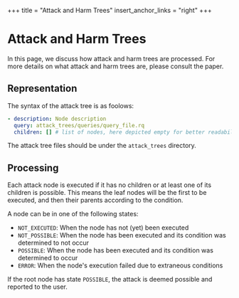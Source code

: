 +++
title = "Attack and Harm Trees"
insert_anchor_links = "right"
+++

# Attack and Harm Trees

In this page, we discuss how attack and harm trees are processed.
For more details on what attack and harm trees are, please consult the paper.

## Representation

The syntax of the attack tree is as foolows:

```yml
- description: Node description
  query: attack_trees/queries/query_file.rq
  children: [] # list of nodes, here depicted empty for better readability
```

The attack tree files should be under the `attack_trees` directory.

## Processing

Each attack node is executed if it has no children or at least one of its children is possible.
This means the leaf nodes will be the first to be executed, and then their parents according to the condition.

A node can be in one of the following states:

- `NOT_EXECUTED`: When the node has not (yet) been executed
- `NOT_POSSIBLE`: When the node has been executed and its condition was determined to not occur
- `POSSIBLE`: When the node has been executed and its condition was determined to occur
- `ERROR`: When the node's execution failed due to extraneous conditions

If the root node has state `POSSIBLE`, the attack is deemed possible and reported to the user. 
